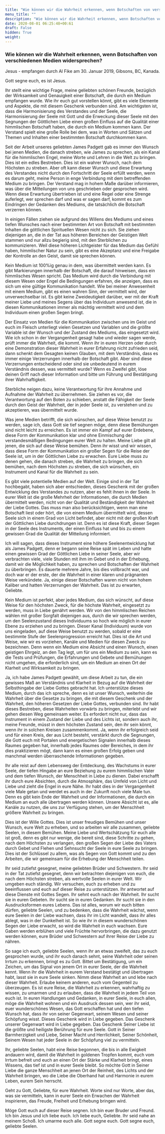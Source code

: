 ```yaml
---
title: "Wie können wir die Wahrheit erkennen, wenn Botschaften von verschiedenen Medien widersprechen?"
menu_title: ""
description: "Wie können wir die Wahrheit erkennen, wenn Botschaften von verschiedenen Medien widersprechen?"
date: 2020-08-01 06:25:48+00:61
draft: False
hidden: True
weight:
---
```

### Wie können wir die Wahrheit erkennen, wenn Botschaften von verschiedenen Medien widersprechen?

Jesus - empfangen durch Al Fike am 30. Januar 2019, Gibsons, BC, Kanada.

Gott segne euch, es ist Jesus.

Ihr stellt eine wichtige Frage, meine geliebten schönen Freunde, bezüglich der Wirksamkeit und Genauigkeit einer Botschaft, die durch ein Medium empfangen wurde. Wie ihr euch gut vorstellen könnt, gibt es viele Elemente und Aspekte, die mit diesem Geschenk verbunden sind. Am wichtigsten ist, dass die Harmonisierung des Verstandes und der Seele, die Harmonisierung der Seele mit Gott und die Erweckung dieser Seele mit den Segnungen der Göttlichen Liebe einen großen Einfluss auf die Qualität einer himmlischen Botschaft haben, die durch ein Medium kommen kann. Der Verstand spielt eine große Rolle bei dem, was in Worten und Sätzen und Themen und Inhalten einer bestimmten Botschaft durchkommen kann.

Seit der Arbeit unseres geliebten James Padgett gab es immer den Wunsch bei jenen Medien, die danach streben, wie James zu sprechen, als ein Kanal für die himmlischen Engel, meine Worte und Lehren in die Welt zu bringen. Dies ist ein edles Bestreben. Dies ist ein wahrer Wunsch, nach dem Höchsten zu streben. Aber oft kann dieser Wunsch und diese Erwartung des Verstandes nicht durch den Fortschritt der Seele erfüllt werden, wenn es darum geht, meine Person in enge Verbindung mit dem betreffenden Medium zu bringen. Der Verstand mag in hohem Maße darüber informieren, was über die Mitteilungen von uns geschrieben oder gesprochen wird. Wenn diese Erwartung übertrieben ist und eine Regel oder eine Strenge auferlegt, wer sprechen darf und was er sagen darf, kommt es zum Eindringen der Gedanken des Mediums, die tatsächlich die Botschaft verzerren können.

In einigen Fällen ziehen sie aufgrund des Willens des Mediums und eines tiefen Wunsches nach einer bestimmten Art von Botschaft mit bestimmten Inhalten die göttlichen Spirituellen Wesen nicht zu sich. Sie ziehen diejenigen an, die in der Tat aus höheren Bereichen der Geistigen Welt stammen und nur allzu begierig sind, mit den Sterblichen zu kommunizieren. Weil diese höheren Lichtgeister für das Medium das Gefühl haben, himmlischer Natur zu sein, gibt es eine Akzeptanz und eine Freigabe der Kontrolle an den Geist, damit sie sprechen können.

Kein Medium ist 100%ig genau in dem, was übermittelt werden kann. Es gibt Markierungen innerhalb der Botschaft, die darauf hinweisen, dass ein himmlisches Wesen spricht. Das Medium wird durch die Verbindung mit diesem Wesen oder Engel die Bedingungen erfahren, die anzeigen, dass es sich um eine gültige Kommunikation handelt. Wie bei meiner Anwesenheit mit einem Medium, gibt es einen wahren Sinn, der vermittelt wird, der unverwechselbar ist. Es gibt keine Zweideutigkeit darüber, wer mit der Kraft meiner Liebe und meines Segens über das Individuum anwesend ist, die in diesen Kommunikationen immer als mächtig vermittelt wird und dem Individuum einen großen Segen bringt.

Der Einsatz von Medien für die Kommunikation zwischen uns im Geist und euch im Fleisch unterliegt vielen Gesetzen und Variablen und die größte Variable ist der Wunsch und der Zustand des Mediums, das eingesetzt wird. Wie ich schon in der Vergangenheit gesagt habe und wieder sagen werde, prüft immer die Wahrheit, die kommt. Wenn ihr in euren Herzen oder durch eine Demonstration dieser Wahrheit in eurer Erfahrung nicht zufrieden seid, dann schenkt dem Gesagten keinen Glauben, mit dem Verständnis, dass es immer einige Verzerrungen innerhalb der Botschaft gibt. Aber sind diese Verzerrungen entscheidend oder sind sie unbedeutend in eurem Verständnis dessen, was vermittelt wurde? Wenn es Zweifel gibt, löse deinen Griff nach dieser Information und bitte um Führung und Bestätigung ihrer Wahrhaftigkeit.

Sterbliche neigen dazu, keine Verantwortung für ihre Annahme und Aufnahme der Wahrheit zu übernehmen. Sie ziehen es vor, die Verantwortung auf den Boten zu schieben, anstatt die Fähigkeit der Seele durch den Geist der Wahrheit, der in jeder Seele ist, zu verstehen und zu akzeptieren, was übermittelt wurde.

Was jene Medien betrifft, die sich wünschen, auf diese Weise benutzt zu werden, sage ich, dass Gott sie tief segnen möge, denn diese Bemühungen sind nicht leicht zu erreichen. Es ist immer ein Kampf auf eurer Erdebene, diese Form der Kommunikation klar und ohne Einmischung der verstandesmäßigen Bedingungen eurer Welt zu halten. Meine Liebe gilt all jenen, die sich auf diese Weise bemühen. Denn ihr wisst und wir wissen, dass diese Form der Kommunikation ein großer Segen für die Reise der Seele ist, um in der Göttlichen Liebe zu erwachen. Eure Liebe muss zu denen gehen, die danach streben, die Wahrheit zu bringen, die sich bemühen, nach dem Höchsten zu streben, die sich wünschen, ein Instrument und Kanal für die Wahrheit zu sein.

Es gibt viele potentielle Medien auf der Welt. Einige sind in der Tat hochbegabt, haben sich aber entschieden, dieses Geschenk mit der großen Entwicklung des Verstandes zu nutzen, aber es fehlt ihnen in der Seele. In eurer Welt ist die große Mehrheit der Informationen, die durch Medien übermittelt werden, nicht von der Qualität und Beständigkeit der Wahrheit der Liebe Gottes. Das muss man also berücksichtigen, wenn man eine Botschaft liest oder hört, die von einem Medium übermittelt wird, dessen Seele sich in einem Grad von Licht befindet, aber nicht mit der großen Kraft der Göttlichen Liebe durchdrungen ist. Denn es ist diese Kraft, dieser Segen in der Seele des Instruments, der einen Einfluss hat und bis zu einem gewissen Grad die Qualität der Mitteilung informiert.

Ich will sagen, dass dieses Instrument eine höhere Seelenentwicklung hat als James Padgett, denn er begann seine Reise spät im Leben und hatte einen gewissen Grad der Göttlichen Liebe in seiner Seele, aber wir verbrachten viele, viele Stunden mit ihm im Gebet und in der Erhebung, damit wir die Möglichkeit haben, zu sprechen und Botschaften der Wahrheit zu überbringen. Es dauerte mehrere Jahre, bis dies vollbracht war, und doch war er der erste, der die Wahrheit in einer klaren und prägnanten Weise verkündete. Ja, einige dieser Botschaften waren nicht von hohem Kaliber und hatten Verzerrungen der Wahrheit. Das ist zu erwarten, Geliebte.

Kein Medium ist perfekt, aber jedes Medium, das sich wünscht, auf diese Weise für den höchsten Zweck, für die höchste Wahrheit, eingesetzt zu werden, muss in Liebe genährt werden. Wir von den himmlischen Reichen wählen mit großer Sorgfalt diejenigen aus, durch die wir sprechen werden, um den Seelenzustand dieses Individuums so hoch wie möglich in eurer Ebene zu erziehen und zu bringen. Dieser Kanal (Individuum) wurde von uns eingeladen, auf diese Weise benutzt zu werden, sobald er eine bestimmte Stufe der Seelenprogression erreicht hat. Dies ist die Art und Weise, wie wir es vorziehen, Kanäle und Medien für diesen Zweck zu bezeichnen. Denn wenn ein Medium eine Absicht und einen Wunsch, einen geistigen Ehrgeiz, an den Tag legt, um für uns ein Medium zu sein, kann es die Tests und Prüfungen, die Erfahrungen und Gebete und Bemühungen nicht umgehen, die erforderlich sind, um ein Medium an einen Ort der Klarheit und Wirksamkeit zu bringen.

Ja, ich habe James Padgett gewählt, um diese Arbeit zu tun, die ein gewisses Maß an Verständnis und Klarheit in Bezug auf die Wahrheit der Selbsthingabe der Liebe Gottes gebracht hat. Ich unterstütze dieses Medium, durch das ich spreche, denn es ist unser Wunsch, weiterhin die Wahrheit über die Gesetze zu bringen, die mit diesem Geschenk und der Wahrheit, den höheren Gesetzen der Liebe Gottes, verbunden sind. Ihr habt dieses Bestreben, diese Wahrheiten vorwärts zu bringen, miterlebt und wir gehen diesen Weg gemeinsam weiter. Es erfordert nicht nur, dass das Instrument in einem Zustand der Liebe und des Lichts ist, sondern auch ihr, meine Freunde, müsst in dem höchsten Zustand sein, den ihr sein könnt, wenn ihr in solchen Kreisen zusammenkommt. Ja, wenn ihr erfolgreich seid und für einen Kreis, der aus Licht besteht, verstärkt durch die Segnungen, die Gott euch mit Portalen und energetischen Signalen innerhalb dieses Raumes gegeben hat, innerhalb jedes Raumes oder Bereiches, in dem ihr dies praktizieren mögt, dann kann es einen großen Erfolg geben und manchmal werden überraschende Informationen gegeben.

Ihr alle reist auf dem Lebensweg der Entdeckung, des Wachstums in eurer Seele, der tiefen Hingabe an eure Beziehung zu eurem himmlischen Vater und dem tiefen Wunsch, der Menschheit in Liebe zu dienen. Dabei erschafft ihr durch eure Absichten, durch die Atmosphäre, das Umfeld von Licht und Liebe und zieht die Engel in eure Nähe. Ihr habt dies in der Vergangenheit viele Male getan und werdet es auch in der Zukunft noch viele Male tun. Denn es gibt kein Ende der Wahrheit und der Informationen, die durch ein Medium an euch alle übertragen werden können. Unsere Absicht ist es, alle Kanäle zu nutzen, die uns zur Verfügung stehen, um der Menschheit größere Wahrheit zu bringen.

Dies ist der Wille Gottes. Dies ist unser freudiges Bemühen und unser Wunsch, eure Welt zu erheben, und so arbeiten wir alle zusammen, geliebte Seelen, in diesem Bemühen. Meine Liebe und Wertschätzung für euch alle ist groß, denn es gibt nur wenige, die bereit sind, diese Schritte zu gehen, nach dem Höchsten zu verlangen, den großen Segen der Liebe des Vaters durch Gebet und Flehen und Sehnsucht der Seele in eure Seele zu bringen. Dies ist der Schlüssel zu allem, was als Segen von Gott kommt und zu den Arbeiten, die wir gemeinsam für die Erhebung der Menschheit teilen.

Ihr seid zutiefst gesegnet, meine geliebten Brüder und Schwestern. Ihr seid in der Tat zutiefst gesegnet, denn wir betrachten diejenigen von euch, die nach dem Höchsten streben, als wertvolle Seelen in eurer Welt. Wir umgeben euch ständig. Wir versuchen, euch zu erheben und zu beeinflussen und euch auf dieser Reise zu unterstützen. Ihr antwortet auf diese Dienste mit Gottes Segen. Ihr sehnt euch nach der Wahrheit. Ihr sucht sie in euren Gebeten. Ihr sucht sie in euren Gedanken. Ihr sucht sie in den Ausdrucksformen eures Lebens. Das ist alles, worum wir euch bitten dürfen, geliebte Seelen, und zu bedenken, dass die Wahrheit wächst, wenn eure Seelen in der Liebe wachsen, dass ihr im Licht wandelt, dass ihr alles ablegt, was in der Dunkelheit ist. So wie ihr in diesem wunderschönen Segen der Liebe erwacht, so wird die Wahrheit in euch wachsen. Eure Gaben werden erblühen und viele Früchte hervorbringen, die dazu genutzt werden können, eure Brüder und Schwestern auf ihrer Reise der Liebe zu nähren.

So sage ich euch, geliebte Seelen, wenn ihr an etwas zweifelt, das zu euch gesprochen wurde, und ihr euch danach sehnt, seine Wahrheit oder seinen Irrtum zu erkennen, bringt es zu Gott. Bittet um Bestätigung, um ein Zeichen, um das Signal von jenem Ort in eurer Seele, der die Wahrheit kennt. Wenn ihr die Wahrheit in eurem Verstand bestätigt und übertragen habt, lasst sie in eure Seele sinken. Nimm diese Wahrheit an und lebe nach dieser Wahrheit. Erlaube keinem anderen, euch vom Gegenteil zu überzeugen. Es ist eure Reise, die Wahrheit zu erkennen, wahrhaftig zu wissen, zu umarmen und zu erlauben, dass die Wahrheit in jedem Teil von euch ist. In euren Handlungen und Gedanken, in eurer Seele, in euch allen, möge die Wahrheit wohnen und ein Ausdruck dessen sein, wer ihr seid, euer wunderschönes Wesen, das Gott erschaffen hat und den tiefen Wunsch hat, dass ihr von seiner Gegenwart, seinem Wesen und seiner Schöpfung wisst. Dieses Geschenk wird in Liebe gegeben. Das Geschenk unserer Gegenwart wird in Liebe gegeben. Das Geschenk Seiner Liebe ist die größte und heiligste Berührung für eure Seele. Gott in Seiner Barmherzigkeit und Liebe, Seiner Macht und Herrlichkeit, Seiner Schönheit, Seinem Wesen hat jeder Seele in der Schöpfung viel zu vermitteln.

Ihr, geliebte Seelen, habt eine Reise begonnen, die bis in alle Ewigkeit andauern wird, damit die Wahrheit in goldenen Tropfen kommt, euch vom Irrtum befreit und euch an einen Ort der Stärke und Klarheit bringt, eines Wissens, das tief ist und in eurer Seele bleibt. So möchte Gott in Seiner Liebe die ganze Menschheit an jenen Ort der Reinheit, des Lichts und der Wahrheit bringen, wo die Liebe die Oberhand hat und Harmonie in eurem Leben, eurem Sein herrscht.

Geht zu Gott, Geliebte, für eure Wahrheit. Worte sind nur Worte, aber das, was sie vermitteln, kann in eurer Seele ein Erwachen der Wahrheit inspirieren, das Freude, Freiheit und Erhebung bringen wird.

Möge Gott euch auf dieser Reise segnen. Ich bin euer Bruder und Freund. Ich bin Jesus und ich liebe euch. Ich liebe euch, Geliebte. Ihr seid nahe an meinem Schoß. Ich umarme euch alle. Gott segne euch. Gott segne euch, geliebte Seelen.
